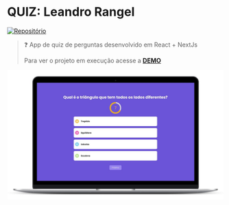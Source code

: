 # QUIZ: Leandro Rangel 

[![Repositório](https://img.shields.io/badge/LeoRangel-quiz-brightgreen)](https://github.com/LeoRangel/quiz/)

> :question: App de quiz de perguntas desenvolvido em React + NextJs
>
> Para ver o projeto em execução acesse a [**DEMO**](https://quiz-leomdrs.vercel.app/)


<p align="center">
  <img alt="Tela de login do projeto" src="public/telas-site.jpg" />
</p>
